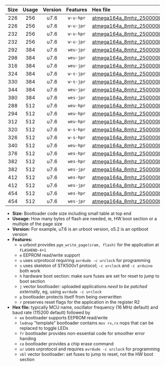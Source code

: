 |Size|Usage|Version|Features|Hex file|
|:-:|:-:|:-:|:-:|:--|
|226|256|u7.6|`w-u-hpr`|[atmega164a_8mhz_250000bps_ur.hex](https://raw.githubusercontent.com/stefanrueger/urboot/main//atmega164a_8mhz_250000bps_ur.hex)|
|226|256|u7.6|`w-u-jpr`|[atmega164a_8mhz_250000bps_ur_vbl.hex](https://raw.githubusercontent.com/stefanrueger/urboot/main//atmega164a_8mhz_250000bps_ur_vbl.hex)|
|232|256|u7.6|`w-u-hpr`|[atmega164a_8mhz_250000bps_lednop_ur.hex](https://raw.githubusercontent.com/stefanrueger/urboot/main//atmega164a_8mhz_250000bps_lednop_ur.hex)|
|232|256|u7.6|`w-u-jpr`|[atmega164a_8mhz_250000bps_lednop_ur_vbl.hex](https://raw.githubusercontent.com/stefanrueger/urboot/main//atmega164a_8mhz_250000bps_lednop_ur_vbl.hex)|
|292|384|u7.6|`weu-jpr`|[atmega164a_8mhz_250000bps_ee_ur_vbl.hex](https://raw.githubusercontent.com/stefanrueger/urboot/main//atmega164a_8mhz_250000bps_ee_ur_vbl.hex)|
|298|384|u7.6|`weu-jpr`|[atmega164a_8mhz_250000bps_ee_lednop_ur_vbl.hex](https://raw.githubusercontent.com/stefanrueger/urboot/main//atmega164a_8mhz_250000bps_ee_lednop_ur_vbl.hex)|
|316|384|u7.6|`weu-jpr`|[atmega164a_8mhz_250000bps_ee_lednop_fr_ur_vbl.hex](https://raw.githubusercontent.com/stefanrueger/urboot/main//atmega164a_8mhz_250000bps_ee_lednop_fr_ur_vbl.hex)|
|324|384|u7.6|`w-s-jpr`|[atmega164a_8mhz_250000bps_vbl.hex](https://raw.githubusercontent.com/stefanrueger/urboot/main//atmega164a_8mhz_250000bps_vbl.hex)|
|330|384|u7.6|`w-s-jpr`|[atmega164a_8mhz_250000bps_lednop_vbl.hex](https://raw.githubusercontent.com/stefanrueger/urboot/main//atmega164a_8mhz_250000bps_lednop_vbl.hex)|
|344|384|u7.6|`weu-jpr`|[atmega164a_8mhz_250000bps_ee_lednop_fr_ce_ur_vbl.hex](https://raw.githubusercontent.com/stefanrueger/urboot/main//atmega164a_8mhz_250000bps_ee_lednop_fr_ce_ur_vbl.hex)|
|380|384|u7.6|`wes-jpr`|[atmega164a_8mhz_250000bps_ee_vbl.hex](https://raw.githubusercontent.com/stefanrueger/urboot/main//atmega164a_8mhz_250000bps_ee_vbl.hex)|
|288|512|u7.6|`weu-hpr`|[atmega164a_8mhz_250000bps_ee_ur.hex](https://raw.githubusercontent.com/stefanrueger/urboot/main//atmega164a_8mhz_250000bps_ee_ur.hex)|
|294|512|u7.6|`weu-hpr`|[atmega164a_8mhz_250000bps_ee_lednop_ur.hex](https://raw.githubusercontent.com/stefanrueger/urboot/main//atmega164a_8mhz_250000bps_ee_lednop_ur.hex)|
|312|512|u7.6|`weu-hpr`|[atmega164a_8mhz_250000bps_ee_lednop_fr_ur.hex](https://raw.githubusercontent.com/stefanrueger/urboot/main//atmega164a_8mhz_250000bps_ee_lednop_fr_ur.hex)|
|320|512|u7.6|`w-s-hpr`|[atmega164a_8mhz_250000bps.hex](https://raw.githubusercontent.com/stefanrueger/urboot/main//atmega164a_8mhz_250000bps.hex)|
|326|512|u7.6|`w-s-hpr`|[atmega164a_8mhz_250000bps_lednop.hex](https://raw.githubusercontent.com/stefanrueger/urboot/main//atmega164a_8mhz_250000bps_lednop.hex)|
|340|512|u7.6|`weu-hpr`|[atmega164a_8mhz_250000bps_ee_lednop_fr_ce_ur.hex](https://raw.githubusercontent.com/stefanrueger/urboot/main//atmega164a_8mhz_250000bps_ee_lednop_fr_ce_ur.hex)|
|376|512|u7.6|`wes-hpr`|[atmega164a_8mhz_250000bps_ee.hex](https://raw.githubusercontent.com/stefanrueger/urboot/main//atmega164a_8mhz_250000bps_ee.hex)|
|382|512|u7.6|`wes-hpr`|[atmega164a_8mhz_250000bps_ee_lednop.hex](https://raw.githubusercontent.com/stefanrueger/urboot/main//atmega164a_8mhz_250000bps_ee_lednop.hex)|
|382|512|u7.6|`wes-jpr`|[atmega164a_8mhz_250000bps_ee_lednop_vbl.hex](https://raw.githubusercontent.com/stefanrueger/urboot/main//atmega164a_8mhz_250000bps_ee_lednop_vbl.hex)|
|412|512|u7.6|`wes-hpr`|[atmega164a_8mhz_250000bps_ee_lednop_fr.hex](https://raw.githubusercontent.com/stefanrueger/urboot/main//atmega164a_8mhz_250000bps_ee_lednop_fr.hex)|
|412|512|u7.6|`wes-jpr`|[atmega164a_8mhz_250000bps_ee_lednop_fr_vbl.hex](https://raw.githubusercontent.com/stefanrueger/urboot/main//atmega164a_8mhz_250000bps_ee_lednop_fr_vbl.hex)|
|454|512|u7.6|`wes-hpr`|[atmega164a_8mhz_250000bps_ee_lednop_fr_ce.hex](https://raw.githubusercontent.com/stefanrueger/urboot/main//atmega164a_8mhz_250000bps_ee_lednop_fr_ce.hex)|
|454|512|u7.6|`wes-jpr`|[atmega164a_8mhz_250000bps_ee_lednop_fr_ce_vbl.hex](https://raw.githubusercontent.com/stefanrueger/urboot/main//atmega164a_8mhz_250000bps_ee_lednop_fr_ce_vbl.hex)|

- **Size:** Bootloader code size including small table at top end
- **Useage:** How many bytes of flash are needed, ie, HW boot section or a multiple of the page size
- **Version:** For example, u7.6 is an urboot version, o5.2 is an optiboot version
- **Features:**
  + `w` urboot provides `pgm_write_page(sram, flash)` for the application at `FLASHEND-4+1`
  + `e` EEPROM read/write support
  + `u` uses urprotocol requiring `avrdude -c urclock` for programming
  + `s` uses skeleton of STK500v1 protocol; `-c urclock` and `-c arduino` both work
  + `h` hardware boot section: make sure fuses are set for reset to jump to boot section
  + `j` vector bootloader: uploaded applications *need to be patched externally*, eg, using `avrdude -c urclock`
  + `p` bootloader protects itself from being overwritten
  + `r` preserves reset flags for the application in the register R2
- **Hex file:** typically MCU name, oscillator frequency (16 MHz default) and baud rate (115200 default) followed by
  + `ee` bootloader supports EEPROM read/write
  + `lednop` "template" bootloader contains `mov rx,rx` nops that can be replaced to toggle LEDs
  + `fr` bootloader provides non-essential code for smoother error handing
  + `ce` bootloader provides a chip erase command
  + `ur` uses urprotocol and requires `avrdude -c urclock` for programming
  + `vbl` vector bootloader: set fuses to jump to reset, not the HW boot section

